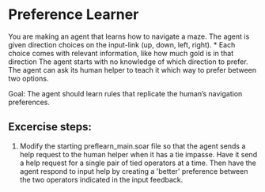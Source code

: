 # Preference Learner

You are making an agent that learns how to navigate a maze.
The agent is given direction choices on the input-link (up, down, left, right).
    * Each choice comes with relevant information, like how much gold is in that direction
The agent starts with no knowledge of which direction to prefer.
The agent can ask its human helper to teach it which way to prefer between two options.

Goal: 
The agent should learn rules that replicate the human’s navigation preferences.

## Excercise steps:

1. Modify the starting preflearn_main.soar file so that the agent sends a help request to the human helper when it has a tie impasse. Have it send a help request for a single pair of tied operators at a time. Then have the agent respond to input help by creating a 'better' preference between the two operators indicated in the input feedback.


